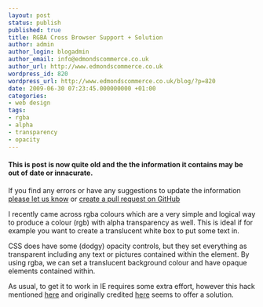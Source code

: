 ```yaml
---
layout: post
status: publish
published: true
title: RGBA Cross Browser Support + Solution
author: admin
author_login: blogadmin
author_email: info@edmondscommerce.co.uk
author_url: http://www.edmondscommerce.co.uk
wordpress_id: 820
wordpress_url: http://www.edmondscommerce.co.uk/blog/?p=820
date: 2009-06-30 07:23:45.000000000 +01:00
categories:
- web design
tags:
- rgba
- alpha
- transparency
- opacity
---
```

<div class="oldpost"><h4>This is post is now quite old and the the information it contains may be out of date or innacurate.</h4>
<p>
If you find any errors or have any suggestions to update the information <a href="http://edmondscommerce.github.io/contact-us/index.html">please let us know</a>
or <a href="https://github.com/edmondscommerce/edmondscommerce.github.io">create a pull request on GitHub</a>
</p>
</div>
I recently came across rgba colours which are a very simple and logical way to produce a colour (rgb) with alpha transparency as well. This is ideal if for example you want to create a translucent white box to put some text in.

CSS does have some (dodgy) opacity controls, but they set everything as transparent including any text or pictures contained within the element. By using rgba, we can set a translucent background colour and have opaque elements contained within.

As usual, to get it to work in IE requires some extra effort, however this hack mentioned  <a href="http://css-tricks.com/rgba-browser-support/">here</a> and originally credited <a href="http://www.hedgerwow.com/360/dhtml/rgba/demo.php">here</a> seems to offer a solution.
